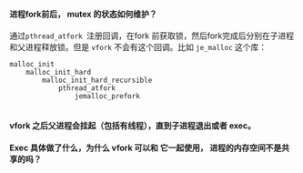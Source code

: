 #### 进程fork前后， mutex 的状态如何维护？

通过`pthread_atfork `注册回调，在fork 前获取锁，然后fork完成后分别在子进程和父进程释放锁。但是 `vfork` 不会有这个回调。比如 `je_malloc` 这个库：

```
malloc_init
	malloc_init_hard
		malloc_init_hard_recursible
			pthread_atfork
				jemalloc_prefork
					
```

#### vfork 之后父进程会挂起（包括有线程），直到子进程退出或者 exec。

#### Exec 具体做了什么，为什么 vfork 可以和 它一起使用， 进程的内存空间不是共享的吗？